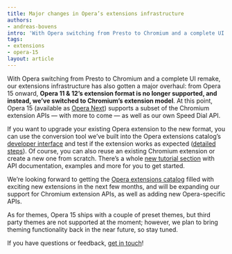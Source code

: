 ```yaml
---
title: Major changes in Opera’s extensions infrastructure
authors:
- andreas-bovens
intro: 'With Opera switching from Presto to Chromium and a complete UI remake, our extensions infrastructure has also gotten a major overhaul: from Opera 15 onward, Opera 11 & 12’s extension format is no longer supported, and instead, we’ve switched to Chromium’s extension model.'
tags:
- extensions
- opera-15
layout: article
---
```


With Opera switching from Presto to Chromium and a complete UI remake, our extensions infrastructure has also gotten a major overhaul: from Opera 15 onward, **Opera 11 & 12’s extension format is no longer supported, and instead, we’ve switched to Chromium’s extension model**. At this point, Opera 15 (available as [Opera Next][1]) supports a subset of the Chromium extension APIs — with more to come — as well as our own Speed Dial API.

[1]: http://www.opera.com/next/

If you want to upgrade your existing Opera extension to the new format, you can use the conversion tool we’ve built into the Opera extensions catalog’s [developer interface][2] and test if the extension works as expected ([detailed steps][3]). Of course, you can also reuse an existing Chromium extension or create a new one from scratch. There’s a whole [new tutorial section][4] with API documentation, examples and more for you to get started.

[2]: https://addons.opera.com/developer/
[3]: http://dev.opera.com/extension-docs/tut_conversion.html
[4]: http://dev.opera.com/extension-docs/

We’re looking forward to getting the [Opera extensions catalog][5] filled with exciting new extensions in the next few months, and will be expanding our support for Chromium extension APIs, as well as adding new Opera-specific APIs.

[5]: https://addons.opera.com/extensions/

As for themes, Opera 15 ships with a couple of preset themes, but third party themes are not supported at the moment; however, we plan to bring theming functionality back in the near future, so stay tuned.

If you have questions or feedback, [get in touch][6]!

[6]: http://dev.opera.com/extension-docs/contact.html